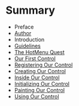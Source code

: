 # Summary

* Preface
* [Author](author.md)
* Introduction
* [Guidelines](guidelines.md)
* [The HotMenu Quest](the-hotmenu-quest.md)
* [Our First Control](/our-first-control.md)
* [Registering Our Control](registering-our-control.md)
* [Creating Our Control](creating-our-control.md)
* [Inside Our Control](inside-our-control.md)
* [Initializing Our Control](initializing-our-control.md)
* [Painting Our Control](painting-our-control.md)
* [Using Our Control](using-our-control.md)



